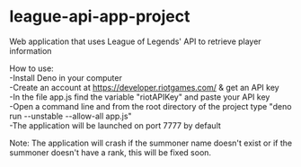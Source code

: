 # league-api-app-project
 Web application that uses League of Legends' API to retrieve player information

 How to use:  
 -Install Deno in your computer  
 -Create an account at https://developer.riotgames.com/ & get an API key  
 -In the file app.js find the variable "riotAPIKey" and paste your API key  
 -Open a command line and from the root directory of the project type "deno run --unstable --allow-all app.js"  
 -The application will be launched on port 7777 by default  
 
 Note: The application will crash if the summoner name doesn't exist or if the summoner doesn't have a rank, this will be fixed soon.  
